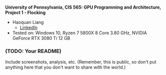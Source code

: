 **University of Pennsylvania, CIS 565: GPU Programming and Architecture,
Project 1 - Flocking**

* Haoquan Liang
  * [LinkedIn](https://www.linkedin.com/in/leohaoquanliang/)
* Tested on: Windows 10, Ryzen 7 5800X 8 Core 3.80 GHz, NVIDIA GeForce RTX 3080 Ti 12 GB

### (TODO: Your README)

Include screenshots, analysis, etc. (Remember, this is public, so don't put
anything here that you don't want to share with the world.)
